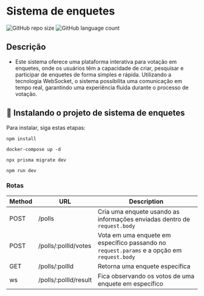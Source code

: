 # Sistema de enquetes

![GitHub repo size](https://img.shields.io/github/repo-size/ItaloAraujodev/sistema-enquete?style=for-the-badge)
![GitHub language count](https://img.shields.io/github/languages/count/ItaloAraujodev/sistema-enquete?style=for-the-badge)

## Descrição

- Este sistema oferece uma plataforma interativa para votação em enquetes, onde os usuários têm a capacidade de criar, pesquisar e participar de enquetes de forma simples e rápida. Utilizando a tecnologia WebSocket, o sistema possibilita uma comunicação em tempo real, garantindo uma experiência fluida durante o processo de votação.



## 🚀 Instalando o projeto de sistema de enquetes

Para instalar, siga estas etapas:

```
npm install

docker-compose up -d

npx prisma migrate dev

npm run dev

```

### Rotas

| Method | URL                    | Description                                                                                            |
| ------ | -----------------------| -------------------------------------------------------------------------------------------------------|
| POST   | /polls                 | Cria uma enquete usando as informações enviadas dentro de `request.body`                               |
| POST   | /polls/:pollId/votes   | Vota em uma enquete em específico passando no `request.params` e a opção em `request.body`             |
| GET    | /polls/:pollId         | Retorna uma enquete específica                                                                         |
| ws     | /polls/:pollId/result  | Fica observando os votos de uma enquete em específico                                                  |
